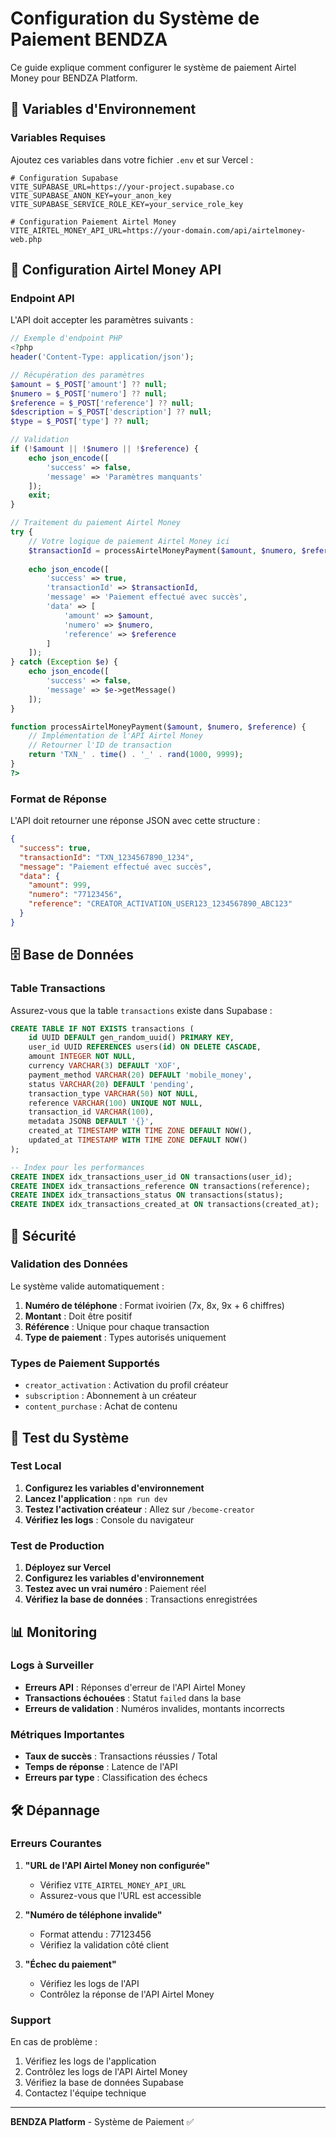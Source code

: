 # Configuration du Système de Paiement BENDZA

Ce guide explique comment configurer le système de paiement Airtel Money pour BENDZA Platform.

## 🔧 Variables d'Environnement

### Variables Requises

Ajoutez ces variables dans votre fichier `.env` et sur Vercel :

```env
# Configuration Supabase
VITE_SUPABASE_URL=https://your-project.supabase.co
VITE_SUPABASE_ANON_KEY=your_anon_key
VITE_SUPABASE_SERVICE_ROLE_KEY=your_service_role_key

# Configuration Paiement Airtel Money
VITE_AIRTEL_MONEY_API_URL=https://your-domain.com/api/airtelmoney-web.php
```

## 🏦 Configuration Airtel Money API

### Endpoint API

L'API doit accepter les paramètres suivants :

```php
// Exemple d'endpoint PHP
<?php
header('Content-Type: application/json');

// Récupération des paramètres
$amount = $_POST['amount'] ?? null;
$numero = $_POST['numero'] ?? null;
$reference = $_POST['reference'] ?? null;
$description = $_POST['description'] ?? null;
$type = $_POST['type'] ?? null;

// Validation
if (!$amount || !$numero || !$reference) {
    echo json_encode([
        'success' => false,
        'message' => 'Paramètres manquants'
    ]);
    exit;
}

// Traitement du paiement Airtel Money
try {
    // Votre logique de paiement Airtel Money ici
    $transactionId = processAirtelMoneyPayment($amount, $numero, $reference);
    
    echo json_encode([
        'success' => true,
        'transactionId' => $transactionId,
        'message' => 'Paiement effectué avec succès',
        'data' => [
            'amount' => $amount,
            'numero' => $numero,
            'reference' => $reference
        ]
    ]);
} catch (Exception $e) {
    echo json_encode([
        'success' => false,
        'message' => $e->getMessage()
    ]);
}

function processAirtelMoneyPayment($amount, $numero, $reference) {
    // Implémentation de l'API Airtel Money
    // Retourner l'ID de transaction
    return 'TXN_' . time() . '_' . rand(1000, 9999);
}
?>
```

### Format de Réponse

L'API doit retourner une réponse JSON avec cette structure :

```json
{
  "success": true,
  "transactionId": "TXN_1234567890_1234",
  "message": "Paiement effectué avec succès",
  "data": {
    "amount": 999,
    "numero": "77123456",
    "reference": "CREATOR_ACTIVATION_USER123_1234567890_ABC123"
  }
}
```

## 🗄️ Base de Données

### Table Transactions

Assurez-vous que la table `transactions` existe dans Supabase :

```sql
CREATE TABLE IF NOT EXISTS transactions (
    id UUID DEFAULT gen_random_uuid() PRIMARY KEY,
    user_id UUID REFERENCES users(id) ON DELETE CASCADE,
    amount INTEGER NOT NULL,
    currency VARCHAR(3) DEFAULT 'XOF',
    payment_method VARCHAR(20) DEFAULT 'mobile_money',
    status VARCHAR(20) DEFAULT 'pending',
    transaction_type VARCHAR(50) NOT NULL,
    reference VARCHAR(100) UNIQUE NOT NULL,
    transaction_id VARCHAR(100),
    metadata JSONB DEFAULT '{}',
    created_at TIMESTAMP WITH TIME ZONE DEFAULT NOW(),
    updated_at TIMESTAMP WITH TIME ZONE DEFAULT NOW()
);

-- Index pour les performances
CREATE INDEX idx_transactions_user_id ON transactions(user_id);
CREATE INDEX idx_transactions_reference ON transactions(reference);
CREATE INDEX idx_transactions_status ON transactions(status);
CREATE INDEX idx_transactions_created_at ON transactions(created_at);
```

## 🔐 Sécurité

### Validation des Données

Le système valide automatiquement :

1. **Numéro de téléphone** : Format ivoirien (7x, 8x, 9x + 6 chiffres)
2. **Montant** : Doit être positif
3. **Référence** : Unique pour chaque transaction
4. **Type de paiement** : Types autorisés uniquement

### Types de Paiement Supportés

- `creator_activation` : Activation du profil créateur
- `subscription` : Abonnement à un créateur
- `content_purchase` : Achat de contenu

## 🧪 Test du Système

### Test Local

1. **Configurez les variables d'environnement**
2. **Lancez l'application** : `npm run dev`
3. **Testez l'activation créateur** : Allez sur `/become-creator`
4. **Vérifiez les logs** : Console du navigateur

### Test de Production

1. **Déployez sur Vercel**
2. **Configurez les variables d'environnement**
3. **Testez avec un vrai numéro** : Paiement réel
4. **Vérifiez la base de données** : Transactions enregistrées

## 📊 Monitoring

### Logs à Surveiller

- **Erreurs API** : Réponses d'erreur de l'API Airtel Money
- **Transactions échouées** : Statut `failed` dans la base
- **Erreurs de validation** : Numéros invalides, montants incorrects

### Métriques Importantes

- **Taux de succès** : Transactions réussies / Total
- **Temps de réponse** : Latence de l'API
- **Erreurs par type** : Classification des échecs

## 🛠️ Dépannage

### Erreurs Courantes

1. **"URL de l'API Airtel Money non configurée"**
   - Vérifiez `VITE_AIRTEL_MONEY_API_URL`
   - Assurez-vous que l'URL est accessible

2. **"Numéro de téléphone invalide"**
   - Format attendu : 77123456
   - Vérifiez la validation côté client

3. **"Échec du paiement"**
   - Vérifiez les logs de l'API
   - Contrôlez la réponse de l'API Airtel Money

### Support

En cas de problème :
1. Vérifiez les logs de l'application
2. Contrôlez les logs de l'API Airtel Money
3. Vérifiez la base de données Supabase
4. Contactez l'équipe technique

---

**BENDZA Platform** - Système de Paiement ✅ 